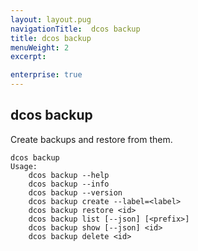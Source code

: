 ```yaml
---
layout: layout.pug
navigationTitle:  dcos backup
title: dcos backup
menuWeight: 2
excerpt:

enterprise: true
---
```



## dcos backup
Create backups and restore from them.

```
dcos backup
Usage:
    dcos backup --help
    dcos backup --info
    dcos backup --version
    dcos backup create --label=<label>
    dcos backup restore <id>
    dcos backup list [--json] [<prefix>]
    dcos backup show [--json] <id>
    dcos backup delete <id>
```
